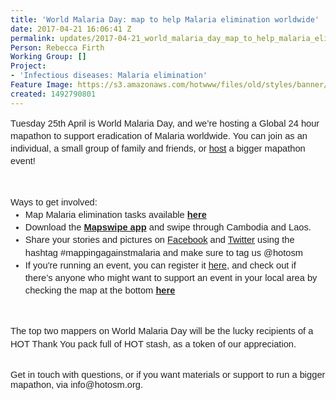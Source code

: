 ```yaml
---
title: 'World Malaria Day: map to help Malaria elimination worldwide'
date: 2017-04-21 16:06:41 Z
permalink: updates/2017-04-21_world_malaria_day_map_to_help_malaria_elimination_worldwide
Person: Rebecca Firth
Working Group: []
Project:
- 'Infectious diseases: Malaria elimination'
Feature Image: https://s3.amazonaws.com/hotwww/files/old/styles/banner/public/2017-04-21.png
created: 1492790801
---
```


<p style="line-height: 1.38; margin-top: 0pt; margin-bottom: 0pt;" dir="ltr"><span style="font-size: 11pt; font-family: Arial; color: #222222; background-color: transparent; font-weight: 400; font-style: normal; font-variant: normal; text-decoration: none; vertical-align: baseline; white-space: pre-wrap;">Tuesday 25th April is World Malaria Day, and we’re hosting a Global 24 hour mapathon to support eradication of Malaria worldwide. You can join as an individual, a small group of family and friends, or <a href="http://www.missingmaps.org/host/" target="_blank">host</a> a bigger mapathon event!</span></p><p><strong id="docs-internal-guid-f4d8a3ff-913e-80f8-61cf-af3720d4d453" style="font-weight: normal;">&nbsp;</strong></p><p style="line-height: 1.38; margin-top: 0pt; margin-bottom: 0pt;" dir="ltr"><span style="font-size: 11pt; font-family: Arial; color: #222222; background-color: transparent; font-weight: 400; font-style: normal; font-variant: normal; text-decoration: none; vertical-align: baseline; white-space: pre-wrap;">Ways to get involved:</span></p><ul style="margin-top: 0pt; margin-bottom: 0pt;"><li style="list-style-type: disc; font-size: 11pt; font-family: Arial; color: #222222; background-color: transparent; font-weight: 400; font-style: normal; font-variant: normal; text-decoration: none; vertical-align: baseline;" dir="ltr"><p style="line-height: 1.38; margin-top: 0pt; margin-bottom: 0pt;" dir="ltr"><span style="font-size: 11pt; font-family: Arial; color: #222222; background-color: transparent; font-weight: 400; font-style: normal; font-variant: normal; text-decoration: none; vertical-align: baseline; white-space: pre-wrap;">Map Malaria elimination tasks available </span><a href="http://tasks.hotosm.org/?sort_by=priority&amp;direction=asc&amp;search=eliminate+malaria" target="_blank"><span style="font-size: 11pt; font-family: Arial; color: #222222; background-color: transparent; font-weight: bold; font-style: normal; font-variant: normal; text-decoration: none; vertical-align: baseline; white-space: pre-wrap;">here</span></a></p></li><li style="list-style-type: disc; font-size: 11pt; font-family: Arial; color: #222222; background-color: transparent; font-weight: 400; font-style: normal; font-variant: normal; text-decoration: none; vertical-align: baseline;" dir="ltr"><p style="line-height: 1.38; margin-top: 0pt; margin-bottom: 0pt;" dir="ltr"><span style="font-size: 11pt; font-family: Arial; color: #222222; background-color: transparent; font-weight: 400; font-style: normal; font-variant: normal; text-decoration: none; vertical-align: baseline; white-space: pre-wrap;">Download the </span><a href="https://mapswipe.org/" target="_blank"><span style="font-size: 11pt; font-family: Arial; color: #222222; background-color: transparent; font-weight: bold; font-style: normal; font-variant: normal; text-decoration: none; vertical-align: baseline; white-space: pre-wrap;">Mapswipe app</span></a><span style="font-size: 11pt; font-family: Arial; color: #222222; background-color: transparent; font-weight: 400; font-style: normal; font-variant: normal; text-decoration: none; vertical-align: baseline; white-space: pre-wrap;"> and swipe through Cambodia and Laos.</span></p></li><li style="list-style-type: disc; font-size: 11pt; font-family: Arial; color: #222222; background-color: transparent; font-weight: 400; font-style: normal; font-variant: normal; text-decoration: none; vertical-align: baseline;" dir="ltr"><p style="line-height: 1.38; margin-top: 0pt; margin-bottom: 0pt;" dir="ltr"><span style="font-size: 11pt; font-family: Arial; color: #222222; background-color: transparent; font-weight: 400; font-style: normal; font-variant: normal; text-decoration: none; vertical-align: baseline; white-space: pre-wrap;">Share your stories and pictures on <a href="https://www.facebook.com/hotosm/" target="_blank">Facebook</a> and <a href="https://twitter.com/hotosm" target="_blank">Twitter</a> using the hashtag #mappingagainstmalaria and make sure to tag us @hotosm</span></p></li><li style="list-style-type: disc; font-size: 11pt; font-family: Arial; color: #222222; background-color: transparent; font-weight: 400; font-style: normal; font-variant: normal; text-decoration: none; vertical-align: baseline;" dir="ltr"><p style="line-height: 1.38; margin-top: 0pt; margin-bottom: 0pt;" dir="ltr"><span style="font-size: 11pt; font-family: Arial; color: #222222; background-color: transparent; font-weight: 400; font-style: normal; font-variant: normal; text-decoration: none; vertical-align: baseline; white-space: pre-wrap;">If you're running an event, you can register it <a href="https://docs.google.com/a/hotosm.org/forms/d/e/1FAIpQLScdvsMHLor8mrDrHa-BQs2XzFb96vIrx3u--LHXWd1g7RncPg/viewform" target="_blank">here</a>, and check out if there’s anyone who might want to support an event in your local area by checking the map at the bottom </span><a href="http://www.missingmaps.org/host/" target="_blank"><span style="font-size: 11pt; font-family: Arial; color: #222222; background-color: transparent; font-weight: bold; font-style: normal; font-variant: normal; text-decoration: none; vertical-align: baseline; white-space: pre-wrap;">here</span></a></p></li></ul><p><strong style="font-weight: normal;">&nbsp;</strong></p><p style="line-height: 1.38; margin-top: 0pt; margin-bottom: 0pt;" dir="ltr"><span style="font-size: 11pt; font-family: Arial; color: #222222; background-color: transparent; font-weight: 400; font-style: normal; font-variant: normal; text-decoration: none; vertical-align: baseline; white-space: pre-wrap;">The top two mappers on World Malaria Day will be the lucky recipients of a HOT Thank You pack full of HOT stash, as a token of our appreciation.</span></p><p><span style="font-weight: normal;"><br><span style="font-size: 11pt; font-family: Arial; color: #222222; background-color: transparent; font-weight: 400; font-style: normal; font-variant-ligatures: normal; font-variant-caps: normal; white-space: pre-wrap;">Get in touch with questions, or if you want materials or support to run a bigger mapathon, via info@hotosm.org.</span></span></p><p>&nbsp;</p><p>&nbsp;</p>
